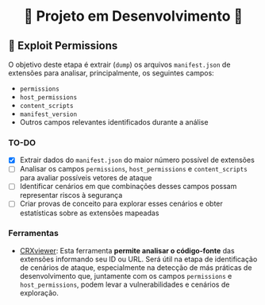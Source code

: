 # <div align="center">🚧 Projeto em Desenvolvimento 🚧</div>

## 🎯 Exploit Permissions
O objetivo deste etapa é extrair (`dump`) os arquivos `manifest.json` de extensões para analisar, principalmente, os seguintes campos:  

- `permissions`  
- `host_permissions`  
- `content_scripts`
- `manifest_version`
- Outros campos relevantes identificados durante a análise  

### TO-DO
- [x] Extrair dados do `manifest.json` do maior número possível de extensões  
- [ ] Analisar os campos `permissions`, `host_permissions` e `content_scripts` para avaliar possíveis vetores de ataque  
- [ ] Identificar cenários em que combinações desses campos possam representar riscos à segurança
- [ ] Criar provas de conceito para explorar esses cenários e obter estatísticas sobre as extensões mapeadas

### Ferramentas
- [CRXviewer](https://crxviewer.com/): Esta ferramenta **permite analisar o código-fonte** das extensões informando seu ID ou URL. Será útil na etapa de identificação de cenários de ataque, especialmente na detecção de más práticas de desenvolvimento que, juntamente com os campos `permissions` e `host_permissions`, podem levar a vulnerabilidades e cenários de exploração.  